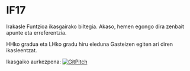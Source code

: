 # IF17

Irakasle Funtzioa ikasgairako biltegia. Akaso, hemen egongo dira zenbait apunte eta erreferentzia.

HHko gradua eta LHko gradu hiru eleduna Gasteizen egiten ari diren ikasleentzat.

Ikasgaiko aurkezpena: [![GitPitch](https://gitpitch.com/assets/badge.svg)](https://gitpitch.com/JuanAbasolo/IF17/master?grs=github&t=white)
